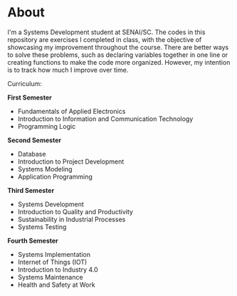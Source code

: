 # About
I'm a Systems Development student at SENAI/SC. The codes in this repository are exercises I completed in class, with the objective of showcasing my improvement throughout the course. There are better ways to solve these problems, such as declaring variables together in one line or creating functions to make the code more organized. However, my intention is to track how much I improve over time.

Curriculum:

**First Semester**
- Fundamentals of Applied Electronics
- Introduction to Information and Communication Technology
- Programming Logic

**Second Semester**
- Database
- Introduction to Project Development
- Systems Modeling
- Application Programming

**Third Semester**
- Systems Development
- Introduction to Quality and Productivity
- Sustainability in Industrial Processes
- Systems Testing

**Fourth Semester**
- Systems Implementation
- Internet of Things (IOT)
- Introduction to Industry 4.0
- Systems Maintenance
- Health and Safety at Work
